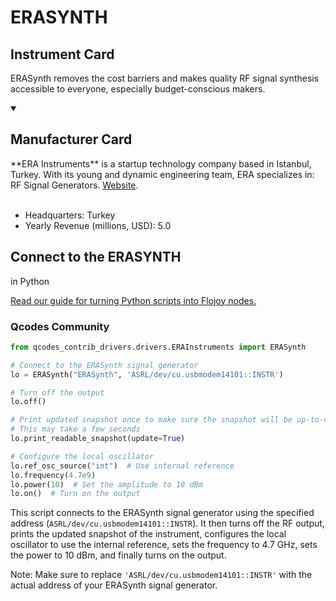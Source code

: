
# ERASYNTH


## Instrument Card

ERASynth removes the cost barriers and makes quality RF signal synthesis accessible to everyone, especially budget-conscious makers.

<details open>
<summary><h2>Manufacturer Card</h2></summary>
**ERA Instruments** is a startup technology company based in Istanbul, Turkey. With its young and dynamic engineering team, ERA specializes in: RF Signal Generators. <a href=https://erainstruments.com/#home>Website</a>.
<br><br>
<ul>
  <li>Headquarters: Turkey</li>
  <li>Yearly Revenue (millions, USD): 5.0</li>
</ul>
</details>

## Connect to the ERASYNTH
 in Python

[Read our guide for turning Python scripts into Flojoy nodes.](https://docs.flojoy.ai/custom-nodes/creating-custom-node/)


### Qcodes Community


```python
from qcodes_contrib_drivers.drivers.ERAInstruments import ERASynth

# Connect to the ERASynth signal generator
lo = ERASynth("ERASynth", 'ASRL/dev/cu.usbmodem14101::INSTR')

# Turn off the output
lo.off()

# Print updated snapshot once to make sure the snapshot will be up-to-date
# This may take a few seconds
lo.print_readable_snapshot(update=True)

# Configure the local oscillator
lo.ref_osc_source("int")  # Use internal reference
lo.frequency(4.7e9)
lo.power(10)  # Set the amplitude to 10 dBm
lo.on()  # Turn on the output
```

This script connects to the ERASynth signal generator using the specified address (`ASRL/dev/cu.usbmodem14101::INSTR`). It then turns off the RF output, prints the updated snapshot of the instrument, configures the local oscillator to use the internal reference, sets the frequency to 4.7 GHz, sets the power to 10 dBm, and finally turns on the output.

Note: Make sure to replace `'ASRL/dev/cu.usbmodem14101::INSTR'` with the actual address of your ERASynth signal generator.

